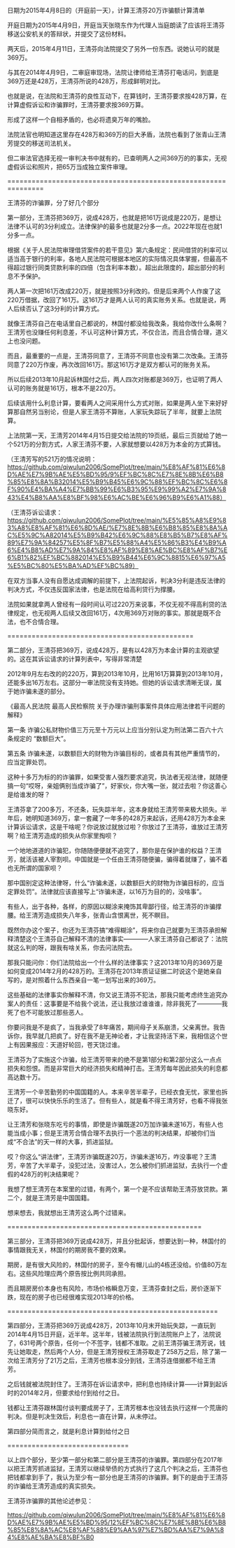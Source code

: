 日期为2015年4月8日的（开庭前一天），计算王清芬20万诈骗额计算清单

开庭日期为2015年4月9日，开庭当天张晓东作为代理人当庭朗读了应该将王清芬移送公安机关的答辩状，并提交了这份材料。

两天后，2015年4月11日，王清芬向法院提交了另外一份东西。说她认可的就是369万。

与其在2014年4月9日，二审庭审现场，法院让律师给王清芬打电话问，到底是369万还是428万，王清芬所说的428万，形成鲜明对比。

也就是说，在法院和王清芬的良性互动下，在算钱时，王清芬要求按428万算，在计算虚假诉讼和诈骗罪时，王清芬要求按369万算。

形成了这样一个自相矛盾的，也必将遗臭万年的嘴脸。

法院法官也明知道这里存在428万和369万的巨大矛盾，法院也看到了张青山王清芳提交的移送司法机关。

但二审法官选择无视一审判决书中就有的，已查明两人之间369万的的事实，无视虚假诉讼和照片，把65万当成独立案件审理。

===============================================================

王清芬的诈骗罪，分了好几个部分

第一部分，王清芬把369万，说成428万，也就是把161万说成是220万，是想让法律不认可的3分利成立。法律保护的最多也就是2分多一点。2022年现在也就1分多一点。

根据《关于人民法院审理借贷案件的若干意见》第六条规定：民间借贷的利率可以适当高于银行的利率，各地人民法院可根据本地区的实际情况具体掌握，但最高不得超过银行同类贷款利率的四倍（包含利率本数）。超出此限度的，超出部分的利息不予保护。

两人第一次把161万改成220万，就是按照3分利改的。但是后来两个人作废了这220万借据，改回了161万。这161万才是两人认可的真实账务关系。也就是说，两人后续否认了这3分利的计算方式。

就像王清芬自己在电话里自己都说的，林国付都没给我改条，我给你改什么条啊？王清芳也没赚任何利息差，不认可这种计算方式，不仅合法，而且合情合理，道义上也没问题。

而且，最重要的一点是，王清芬同意了，王清芬不同意也没有第二次改条。王清芬同意了220万作废，再次改回161万。那这161万才是双方都认可的账务关系。

所以后续2013年10月起诉林国付之后，两人四次对账都是369万，也证明了两人认可的账务就是161万，根本不是220万。

后续该用什么利息计算，要看两人之间采用什么方式对账，如果是两人坐下来好好算那自然另当别论，但是人家王清芬不算账，人家玩失踪玩了半年，就要上法院算。

上法院第一天，王清芳2014年4月15日提交给法院的19页纸，最后三页就给了她一个521万的分割方式，人家王清芬不要，人家就想要以428万为本金的方式算钱。

（王清芳写的521万的情况说明：https://github.com/qiwulun2006/SomePlot/tree/main/%E8%AF%81%E6%8D%AE%E7%9B%AE%E5%BD%95/9%EF%BC%8C%E7%8E%8B%E6%B8%85%E8%8A%B32014%E5%B9%B45%E6%9C%88%EF%BC%8C%E6%8F%90%E4%BA%A4%E7%BB%99%E6%B3%95%E9%99%A2%E7%9A%843%E4%B8%AA%E8%BF%98%E6%AC%BE%E6%96%B9%E6%A1%88）

（王清芬诉讼请求：https://github.com/qiwulun2006/SomePlot/tree/main/%E5%85%A8%E9%83%A8%E8%AF%81%E6%8D%AE/%E7%8E%8B%E6%B8%85%E8%8A%AC%E5%9C%A82014%E5%B9%B42%E6%9C%88%E8%B5%B7%E8%AF%89%E7%9A%84257%E5%8F%B7%E5%88%A4%E5%86%B3%E4%B9%A6%E4%B8%AD%E7%9A%84%E8%AF%89%E8%AE%BC%E8%AF%B7%E6%B1%82%EF%BC%882014%E5%B9%B44%E6%9C%8815%E6%97%A5%E5%BC%80%E5%BA%AD%EF%BC%89）

在双方当事人没有自愿达成调解的前提下，上法院起诉，判决3分利是违反法律的判决方式，不仅违反国家法律，也是法院在给高利贷行为撑腰。

法院如果就拿两人曾经有一段时间认可过220万来说事，不仅无视不得高利贷的法律规定，也无视两人后续又改回161万，4次用369万对账的事实。那就是既不合法，也不合情合理。

==============================================

第二部分，王清芬把369万，说成428万，是有以428万为本金计算的主观欲望的。这在其诉讼请求的计算列表中，写得非常清楚

2012年9月左右改的的220万，算到2013年10月，比用161万算算到2013年10月，还能多出16万左右。这部分一审法院没有支持她。但她的诉讼请求清晰无误，属于她诈骗未遂的部分。

《最高人民法院 最高人民检察院 关于办理诈骗刑事案件具体应用法律若干问题的解释》

第一条  诈骗公私财物价值三万元至十万元以上应当分别认定为刑法第二百六十六条规定的 “数额巨大”。

第五条 诈骗未遂，以数额巨大的财物为诈骗目标的，或者具有其他严重情节的，应当定罪处罚。

这种十多万为标的的诈骗罪，如果受害人强烈要求追究，执法者无视法律，就随便搞一句“哎呀，亲姐俩别当成诈骗了”，好家伙，你大嘴一张，就过去啦？你这善心是给谁发的呀？

王清芬拿了200多万，不还条，玩失踪半年，这本身就给王清芳带来极大损失。半年后，她明知道369万，拿一套藏了一年多的428万来起诉，还用428万为本金来计算诉讼请求，这是干啥呢？你说放过就放过啦？你放过了王清芬，谁放过王清芳啊？给王清芳造成的损失从你家里掏呗？

一个地地道道的诈骗犯，你随随便便就不追究了，那你是在保护谁的权益？王清芳，就活该被人宰割呗。中国就是一个任由王清芬随便骗，骗得着就赚了，骗不着也无所谓的国家呗？

那中国别定这种法律呀，什么“诈骗未遂，以数额巨大的财物为诈骗目标的，应当定罪处罚”。法律就应该直接写上“诈骗未遂，以16万为目的的，没啥事”。

有些人，出于各种，各样，的原因以糊涂来掩饰其卑鄙行径，给王清芬的诈骗撑腰。给王清芳造成损失八年多，张青山含恨离世，死不瞑目。

既然你办这个案子，你还为王清芬搞“难得糊涂”，将来你自己就要为王清芬承担解释清楚这个王清芬自己解释不清的法律事实————人家王清芬自己都说了：法院就这么判的呀，跟我有啥关系，你去问法院去。

那我只能问你：你们法院给出一个什么样的法律事实？这2013年10月的369万是如何变成2014年2月的428万的。王清芬在2013年质证证据二时说这个是她亲自写的，是对照着什么东西亲自一笔一划写出来的369万。

这些基础的法律事实你解释不清，你又说王清芬不犯法，那我只能考虑终生追究办案人的责任：这事要是不给我个说法，还让我放过谁谁谁，除非我死了————我死了也不可能放过那些恶人。

你要问我是不是疯了，当我承受了8年痛苦，期间母子关系崩溃，父亲离世。我告诉你，我早就几把疯了。好在我不是无神论者，才让我坚持活下来，我相信这个世上有因果报应：天道好轮回，苍天饶过谁。

王清芬为了实施这个诈骗，给王清芳带来的绝不是第1部分和第2部分这么一点点损失和怨恨。而是非常巨大的经济损失和精神打击。王清芳每年因此损失的利息都高达数十万。

王清芳一个辛苦勤劳的中国国籍的人。本来辛苦半辈子，已经衣食无忧，家里也拆迁了，很可以快快乐乐的生活了。但有些人，就是看不得王清芳好，也看不得我张晓东好。

让王清芳和张晓东吃亏的事情，即使是诈骗既遂20万加诈骗未遂16万，有些人也能当成小事；但是王清芳合情合理不去执行一个恶法的判决结果，却被你们当成“不合法”的天一样的大事，抓进监狱。

哎？你这么“讲法律”，王清芳诈骗既遂20万，诈骗未遂16万，咋没事呢？王清芳，辛苦了大半辈子，没犯过法，没害过人，怎么被你们抓进监狱，去执行一个虚假的428万的判决结果呢？

我想了想王清芳在本案里的过错，有两个，第一个是不应该帮助王清芬放贷款。第二个，就是王清芳是中国国籍。

想来想去，我就想出王清芳这么两个过错来。

================================================

第三部分，王清芬把369万说成428万，并且分批起诉，想要达到一种，林国付的事情跟我无关，林国付的期房我不要的效果。

期房，是有很大风险的，林国付的房子，至今有帽儿山的4栋还没给。价值80万左右。这些风险理应两个原告按比例共同承担。

而且期房房价本身也有风险，市场价格瞬息万变，王清芬查封之后，房价逐渐下跌，现在的房子也已经很难实现2013年的价格。

====================================================

第四部分，王清芬把369万说成428万，2013年10月末开始玩失踪，一直玩到2014年4月15日开庭，近半年。这半年，钱被法院执行到法院账户上了，法院说了，631号两个原告，任何一个不签字，钱都不准取。之前王清芬骗王清芳说，钱先让她取走，然后两个人分，但是王清芳授权王清芬取走了258万之后，除了第一次给王清芳分了21万之后，王清芳也根本没分到钱，王清芬连借据都不给王清芳。

之后钱就被法院封住了。王清芬在诉讼请求中，把利息也持续计算——计算到起诉时的2014年2月，但要求给付到给付之日。

钱都让王清芬跟林国付谈判要成房子了，王清芳根本也没钱去执行这样一个荒唐的判决。但是判决生效后，利息也一直在计算，从未停过。

第四部分简而言之，就是利息计算到给付之日

==============================

以上四个部分，至少第一部分和第二部分是王清芬的诈骗罪。第四部分在2017年以把王清芳抓进监狱，王清芳以继续举债的方式执行了这几个判决之后，王清芬也把钱都拿到手了，我认为至少有一部分也是王清芬的诈骗罪。剩下的是由于王清芬的诈骗给王清芳造成的真实损失。

王清芬诈骗罪的其他论述参见：

https://github.com/qiwulun2006/SomePlot/tree/main/%E8%AF%81%E6%8D%AE%E7%9B%AE%E5%BD%95/12%EF%BC%8C%E7%8E%8B%E6%B8%85%E8%8A%AC%E8%AF%88%E9%AA%97%E7%BD%AA%E7%9A%84%E8%AE%BA%E8%BF%B0
